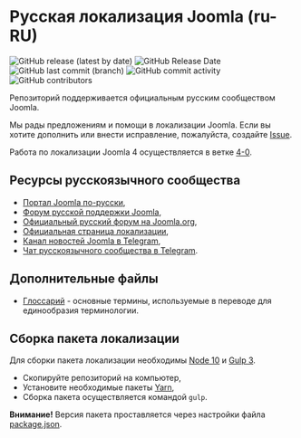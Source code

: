 # Русская локализация Joomla (ru-RU)

![GitHub release (latest by date)](https://img.shields.io/github/v/release/JPathRu/localisation?color=blue&style=flat-square) ![GitHub Release Date](https://img.shields.io/github/release-date/JPathRu/localisation?color=success&style=flat-square) ![GitHub last commit (branch)](https://img.shields.io/github/last-commit/JPathRu/localisation/master?color=critical&style=flat-square) ![GitHub commit activity](https://img.shields.io/github/commit-activity/m/JPathRu/localisation?color=critical&style=flat-square) ![GitHub contributors](https://img.shields.io/github/contributors/JPathRu/localisation?color=blue&style=flat-square)

Репозиторий поддерживается официальным русским сообществом Joomla.

Мы рады предложениям и помощи в локализации Joomla. Если вы хотите дополнить или внести исправление, пожалуйста, создайте [Issue](https://github.com/JPathRu/localisation/issues/new).

Работа по локализации Joomla 4 осуществляется в ветке [4-0](https://github.com/JPathRu/localisation/tree/4-0).

## Ресурсы русскоязычного сообщества
- [Портал Joomla по-русски](https://joomlaportal.ru),
- [Форум русской поддержки Joomla](https://joomlaforum.ru),
- [Официальный русский форум на Joomla.org](https://forum.joomla.org/viewforum.php?f=26),
- [Официальная страница локализации](https://joomlaportal.ru/russian-joomla),
- [Канал новостей Joomla в Telegram](https://t.me/joomlafeed),
- [Чат русскоязычного сообщества в Telegram](https://t.me/projoomla).

## Дополнительные файлы
- [Глоссарий](https://github.com/JPathRu/localisation/blob/master/glossary) - основные термины, используемые в переводе для единообразия терминологии.

## Сборка пакета локализации
Для сборки пакета локализации необходимы [Node 10](https://nodejs.org/ru/download) и [Gulp 3](https://gulpjs.com).
- Скопируйте репозиторий на компьютер,
- Установите необходимые пакеты [Yarn](https://yarnpkg.com/en/docs/install),
- Сборка пакета осуществляется командой `gulp`.

**Внимание!** Версия пакета проставляется через настройки файла [package.json](https://github.com/JPathRu/localisation/blob/master/package.json).
